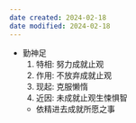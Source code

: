 ```yaml
---
date created: 2024-02-18
date modified: 2024-02-18
---
```

- 勤神足
    1. 特相: 努力成就止观
    2. 作用: 不放弃成就止观
    3. 现起: 克服懒惰
    4. 近因: 未成就止观生悚惧智
    - 依精进去成就所愿之事
